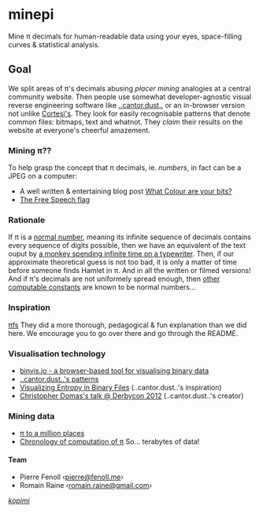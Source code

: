 # minepi
Mine π decimals for human-readable data using your eyes, space-filling curves &amp; statistical analysis.

## Goal
We split areas of π's decimals abusing *placer mining* analogies at a central community website.
Then people use somewhat developer-agnostic visual reverse engineering software like [..cantor.dust..](https://sites.google.com/site/xxcantorxdustxx/) or an in-browser version not unlike [Cortesi's](http://binvis.io/#/).
They look for easily recognisable patterns that denote common files: bitmaps, text and whatnot.
They *claim* their results on the website at everyone's cheerful amazement.

### Mining π??
To help grasp the concept that π decimals, ie. *numbers*, in fact can be a JPEG on a computer:
* A well written & entertaining blog post [What Colour are your bits?](http://ansuz.sooke.bc.ca/entry/23)
* [The Free Speech flag](http://en.wikipedia.org/wiki/AACS_encryption_key_controversy)

### Rationale
If π is a [normal number](http://en.wikipedia.org/wiki/Normal_number), meaning its infinite sequence of decimals contains every sequence of digits possible, then we have an equivalent of the text ouput by [a monkey spending infinite time on a typewriter](http://en.wikipedia.org/wiki/Infinite_monkey_theorem). Then, if our approximate theoretical guess is not too bad, it is only a matter of time before someone finds Hamlet in π. And in all the written or filmed versions!
And if π's decimals are not uniformely spread enough, then [other](http://en.wikipedia.org/wiki/Champernowne_constant) [computable constants](http://en.wikipedia.org/wiki/Copeland%E2%80%93Erd%C5%91s_constant) are known to be normal numbers…

### Inspiration
[πfs](https://github.com/philipl/pifs)
They did a more thorough, pedagogical & fun explanation than we did here.
We encourage you to go over there and go through the README.

### Visualisation technology
* [binvis.io - a browser-based tool for visualising binary data](https://corte.si/posts/binvis/announce/index.html)
* [..cantor.dust..'s patterns](https://sites.google.com/site/xxcantorxdustxx/visual-re)
* [Visualizing Entropy in Binary Files](https://news.ycombinator.com/item?id=8577401) (..cantor.dust..'s inspiration)
* [Christopher Domas's talk @ Derbycon 2012](https://www.youtube.com/watch?v=4bM3Gut1hIk) (..cantor.dust..'s creator)

### Mining data
* [π to a million places](http://newton.ex.ac.uk/research/qsystems/collabs/pi/pi6.txt)
* [Chronology of computation of π](http://en.wikipedia.org/wiki/Chronology_of_computation_of_%CF%80)
So… terabytes of data!

#### Team
* Pierre Fenoll ‹[pierre@fenoll.me](mailto:pierre@fenoll.me)›
* Romain Raine ‹[romain.raine@gmail.com](mailto:romain.raine@gmail.com)›

*[kopimi](http://www.kopimi.com/)*
